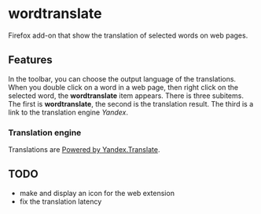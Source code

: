 # wordtranslate
Firefox add-on that show the translation of selected words on web pages.

## Features

In the toolbar, you can choose the output language of the translations.
When you double click on a word in a web page, then right click on the selected word,
the **wordtranslate** item appears. There is three subitems. The first is **wordtranslate**,
the second is the translation result. The third is a link to the translation engine *Yandex*.

### Translation engine
Translations are [Powered by Yandex.Translate](http://translate.yandex.com/).



## TODO
- make and display an icon for the web extension
- fix the translation latency
